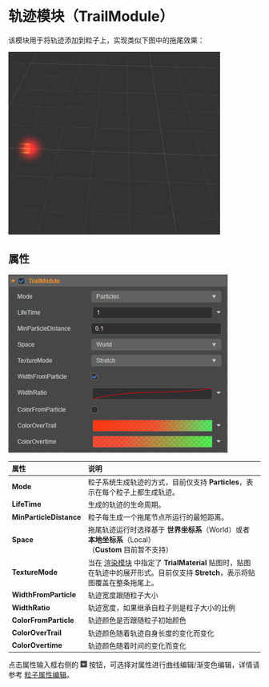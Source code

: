 # 轨迹模块（TrailModule）

该模块用于将轨迹添加到粒子上，实现类似下图中的拖尾效果：

![trail_module](module/trail.gif)

## 属性

![trail_module](module/trail_module.png)

| 属性 | 说明 |
| :--- | :--- |
| **Mode**                | 粒子系统生成轨迹的方式，目前仅支持 **Particles**，表示在每个粒子上都生成轨迹。
| **LifeTime**            | 生成的轨迹的生命周期。
| **MinParticleDistance** | 粒子每生成一个拖尾节点所运行的最短距离。
| **Space**               | 拖尾轨迹运行时选择基于 **世界坐标系**（World）或者 **本地坐标系**（Local）<br>（**Custom** 目前暂不支持）
| **TextureMode**         | 当在 [渲染模块](./renderer.md) 中指定了 **TrialMaterial** 贴图时，贴图在轨迹中的展开形式。目前仅支持 **Stretch**，表示将贴图覆盖在整条拖尾上。
| **WidthFromParticle**   | 轨迹宽度跟随粒子大小
| **WidthRatio**          | 轨迹宽度，如果继承自粒子则是粒子大小的比例
| **ColorFromParticle**   | 轨迹颜色是否跟随粒子初始颜色
| **ColorOverTrail**      | 轨迹颜色随着轨迹自身长度的变化而变化
| **ColorOvertime**       | 轨迹颜色随着时间的变化而变化

点击属性输入框右侧的 ![menu button](main-module/menu-button.png) 按钮，可选择对属性进行曲线编辑/渐变色编辑，详情请参考 [粒子属性编辑](../editor/index.md)。
